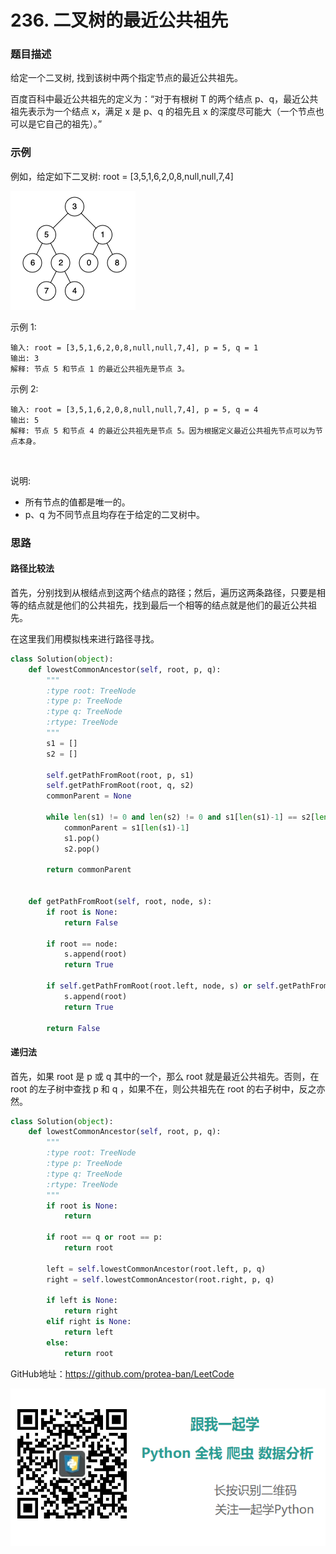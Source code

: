 # 236. 二叉树的最近公共祖先

### 题目描述

给定一个二叉树, 找到该树中两个指定节点的最近公共祖先。

百度百科中最近公共祖先的定义为：“对于有根树 T 的两个结点 p、q，最近公共祖先表示为一个结点 x，满足 x 是 p、q 的祖先且 x 的深度尽可能大（一个节点也可以是它自己的祖先）。”

### 示例

例如，给定如下二叉树:  root = [3,5,1,6,2,0,8,null,null,7,4]

![](https://raw.githubusercontent.com/protea-ban/images/master/20190902160557.png)

示例 1:

    输入: root = [3,5,1,6,2,0,8,null,null,7,4], p = 5, q = 1
    输出: 3
    解释: 节点 5 和节点 1 的最近公共祖先是节点 3。

示例 2:

    输入: root = [3,5,1,6,2,0,8,null,null,7,4], p = 5, q = 4
    输出: 5
    解释: 节点 5 和节点 4 的最近公共祖先是节点 5。因为根据定义最近公共祖先节点可以为节点本身。
 

说明:

- 所有节点的值都是唯一的。
- p、q 为不同节点且均存在于给定的二叉树中。

### 思路

#### 路径比较法

首先，分别找到从根结点到这两个结点的路径；然后，遍历这两条路径，只要是相等的结点就是他们的公共祖先，找到最后一个相等的结点就是他们的最近公共祖先。

在这里我们用模拟栈来进行路径寻找。

```python
class Solution(object):
    def lowestCommonAncestor(self, root, p, q):
        """
        :type root: TreeNode
        :type p: TreeNode
        :type q: TreeNode
        :rtype: TreeNode
        """
        s1 = []
        s2 = []

        self.getPathFromRoot(root, p, s1)
        self.getPathFromRoot(root, q, s2)
        commonParent = None

        while len(s1) != 0 and len(s2) != 0 and s1[len(s1)-1] == s2[len(s2)-1]:
            commonParent = s1[len(s1)-1]
            s1.pop()
            s2.pop()

        return commonParent


    def getPathFromRoot(self, root, node, s):
        if root is None:
            return False

        if root == node:
            s.append(root)
            return True

        if self.getPathFromRoot(root.left, node, s) or self.getPathFromRoot(root.right, node, s):
            s.append(root)
            return True

        return False
```

#### 递归法

首先，如果 root 是 p 或 q 其中的一个，那么 root 就是最近公共祖先。否则，在 root 的左子树中查找 p 和 q ，如果不在，则公共祖先在 root 的右子树中，反之亦然。

```python
class Solution(object):
    def lowestCommonAncestor(self, root, p, q):
        """
        :type root: TreeNode
        :type p: TreeNode
        :type q: TreeNode
        :rtype: TreeNode
        """
        if root is None:
            return

        if root == q or root == p:
            return root

        left = self.lowestCommonAncestor(root.left, p, q)
        right = self.lowestCommonAncestor(root.right, p, q)

        if left is None:
            return right
        elif right is None:
            return left
        else:
            return root

```

GitHub地址：https://github.com/protea-ban/LeetCode

![](https://raw.githubusercontent.com/protea-ban/images/master/PythonStudyTogether.png)